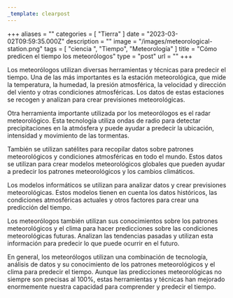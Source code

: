 ```yaml
---
_template: clearpost
---
```



+++
aliases = ""
categories = [ "Tierra" ]
date = "2023-03-02T09:59:35.000Z"
description = ""
image = "/images/meteorological-station.png"
tags = [ "ciencia ", "Tiempo", "Meteorología" ]
title = "Cómo predicen el tiempo los meteorólogos"
type = "post"
url = ""
+++


Los meteorólogos utilizan diversas herramientas y técnicas para predecir el tiempo. Una de las más importantes es la estación meteorológica, que mide la temperatura, la humedad, la presión atmosférica, la velocidad y dirección del viento y otras condiciones atmosféricas. Los datos de estas estaciones se recogen y analizan para crear previsiones meteorológicas.  
  
Otra herramienta importante utilizada por los meteorólogos es el radar meteorológico. Esta tecnología utiliza ondas de radio para detectar precipitaciones en la atmósfera y puede ayudar a predecir la ubicación, intensidad y movimiento de las tormentas.  
  
También se utilizan satélites para recopilar datos sobre patrones meteorológicos y condiciones atmosféricas en todo el mundo. Estos datos se utilizan para crear modelos meteorológicos globales que pueden ayudar a predecir los patrones meteorológicos y los cambios climáticos.  
  
Los modelos informáticos se utilizan para analizar datos y crear previsiones meteorológicas. Estos modelos tienen en cuenta los datos históricos, las condiciones atmosféricas actuales y otros factores para crear una predicción del tiempo.  
  
Los meteorólogos también utilizan sus conocimientos sobre los patrones meteorológicos y el clima para hacer predicciones sobre las condiciones meteorológicas futuras. Analizan las tendencias pasadas y utilizan esta información para predecir lo que puede ocurrir en el futuro.  
  
En general, los meteorólogos utilizan una combinación de tecnología, análisis de datos y su conocimiento de los patrones meteorológicos y el clima para predecir el tiempo. Aunque las predicciones meteorológicas no siempre son precisas al 100%, estas herramientas y técnicas han mejorado enormemente nuestra capacidad para comprender y predecir el tiempo.
